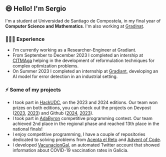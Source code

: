 ## 😄 Hello! I'm Sergio 

I'm a student at Universidad de Santiago de Compostela, in my final year of **Computer Science and Mathematics**. I'm also working at [Gradinat](https://www.gradiant.org/).

### 👨🏻‍💻 Experience
- I'm currently working as a Researcher-Engineer at Gradiant.
- From September to December 2023 I completed an intership at [CITMAga](https://citmaga.gal/es/) helping in the development of reformulation techniques for complex optimization problems.
- On Summer 2023 I completed an internship at [Gradiant](https://github.com/Gradiant), developing an AI model for error detection in an industrial setting.

### ⚡ Some of my projects
- I took part in [HackUDC](https://hackudc.gpul.org/), on the 2023 and 2024 editions. Our team won prizes on both editions, you can check out the projects on Devpost ([2023](https://devpost.com/software/costacompas), [2023](https://devpost.com/software/ecoviaggio)) and Github ([2024](https://github.com/antongomez/ecoviaggio), [2023](https://github.com/CastilloDel/costaCompas)).
- I took part in [AdaByron](https://ada-byron.es/2023/nac/) competitive programming contest. Our team achieved 2nd place in the regional phase and reached 13th place in the national finals!
- I enjoy competitive programming, I have a couple of repositories dedicated to solving problems from [Acepta el Reto](https://github.com/sergio-alv-per/acepta-el-reto) and [Advent of Code](https://github.com/sergio-alv-per/advent-of-code-2023).
- I developed [VacunacionGal](https://twitter.com/VacunacionGal), an automated Twitter account that showed information about COVID-19 vaccination rates in Galicia.
